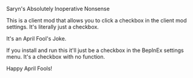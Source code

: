 Saryn's Absolutely Inoperative Nonsense

This is a client mod that allows you to click a checkbox in the client mod settings. It's literally just a checkbox. 

It's an April Fool's Joke.

If you install and run this it'll just be a checkbox in the BepInEx settings menu. It's a checkbox with no function.

Happy April Fools!
